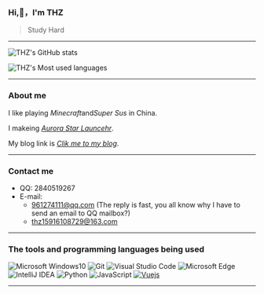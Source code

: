 ### Hi,👋，I'm THZ
> Study Hard
----
![THZ's GitHub stats](https://github-readme-stats.vercel.app/api?username=FanrklinCN&show_icons=true&theme=tokyonight)

![THZ's Most used languages](https://github-readme-stats.vercel.app/api/top-langs/?username=FanrklinCN&layout=compact&hide_border=true&langs_count=10&theme=tokyonight)

----
### About me
I like playing *Minecraft*and*Super Sus* in China.

I makeing *[Aurora Star Launcehr](https://asl.thzstudent.top)*.

My blog link is *[Clik me to my blog](https://thzstudent.top)*.

---
### Contact me
- QQ: 2840519267
- E-mail: 
  - 961274111@qq.com (The reply is fast, you all know why I have to send an email to QQ mailbox?)
  - thz15916108729@163.com
----
### The tools and programming languages being used
![Microsoft Windows10](https://img.shields.io/badge/Windows-10-2376bc?style=flat-square&logo=windows&logoColor=ffffff)
![Git](https://img.shields.io/badge/Git-F05032?style=flat-square&logo=Git&logoColor=white)
![Visual Studio Code](https://img.shields.io/badge/Visual_Studio_Code-007ACC?style=flat-square&logo=Visual-Studio-Code&logoColor=white)
![Microsoft Edge](https://img.shields.io/badge/Microsoft_Edge-0078D7?style=flat-square&logo=Microsoft-Edge&logoColor=white)
![IntelliJ IDEA](https://img.shields.io/badge/-IntelliJ%20IDEA-000000.svg?logo=intellijidea&style=flat-square)
![Python](https://img.shields.io/badge/Python-3776AB?style=flat-square&logo=Python&logoColor=white)
![JavaScript](https://img.shields.io/badge/JavaScript-F7DF1E?style=flat-square&logo=JavaScript&logoColor=white)
[![Vuejs](https://img.shields.io/badge/-Vue.js-4fc08d?style=flat-square&logo=vue.js&logoColor=ffffff)](https://vuejs.org/)

----
